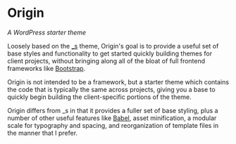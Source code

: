 # Origin

*A WordPress starter theme*

Loosely based on the [_s](https://github.com/Automattic/_s) theme, Origin's goal is to provide a useful set of base styles and functionality to get started quickly building themes for client projects, without bringing along all of the bloat of full frontend frameworks like [Bootstrap](http://getbootstrap.com/).

Origin is not intended to be a framework, but a starter theme which contains the code that is typically the same across projects, giving you a base to quickly begin building the client-specific portions of the theme.

Origin differs from _s in that it provides a fuller set of base styling, plus a number of other useful features like [Babel](https://babeljs.io/), asset minification, a modular scale for typography and spacing, and reorganization of template files in the manner that I prefer.
